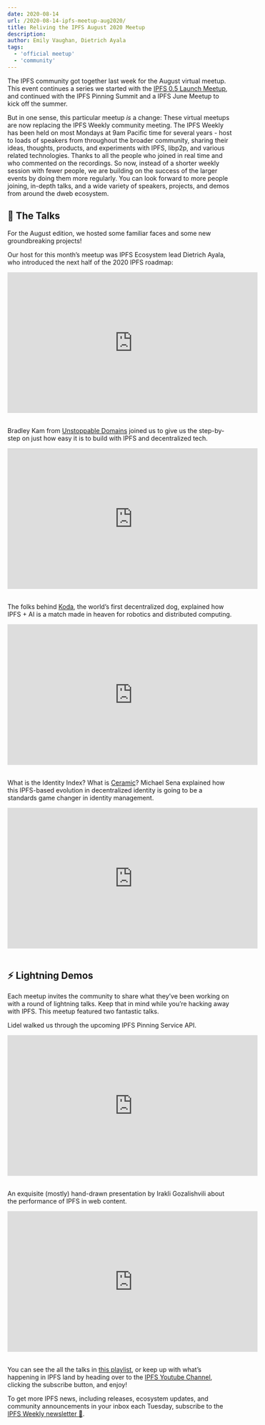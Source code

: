 ```yaml
---
date: 2020-08-14
url: /2020-08-14-ipfs-meetup-aug2020/
title: Reliving the IPFS August 2020 Meetup
description:
author: Emily Vaughan, Dietrich Ayala
tags:
  - 'official meetup'
  - 'community'
---
```


The IPFS community got together last week for the August virtual meetup. This event continues a series we started with the [IPFS 0.5 Launch Meetup](https://www.youtube.com/watch?v=G8FvB_0HlCE), and continued with the IPFS Pinning Summit and a IPFS June Meetup to kick off the summer.

But in one sense, this particular meetup _is_ a change: These virtual meetups are now replacing the IPFS Weekly community meeting. The IPFS Weekly has been held on most Mondays at 9am Pacific time for several years - host to loads of speakers from throughout the broader community, sharing their ideas, thoughts, products, and experiments with IPFS, libp2p, and various related technologies. Thanks to all the people who joined in real time and who commented on the recordings. So now, instead of a shorter weekly session with fewer people, we are building on the success of the larger events by doing them more regularly. You can look forward to more people joining, in-depth talks, and a wide variety of speakers, projects, and demos from around the dweb ecosystem.

## 📣 The Talks

For the August edition, we hosted some familiar faces and some new groundbreaking projects!

Our host for this month’s meetup was IPFS Ecosystem lead Dietrich Ayala, who introduced the next half of the 2020 IPFS roadmap:

<iframe width="560" height="315" src="https://youtube.com/embed/mBFYKesErvI" frameborder="0" allow="accelerometer; autoplay; encrypted-media; gyroscope; picture-in-picture" allowfullscreen></iframe>
<br/>
<br/>

Bradley Kam from [Unstoppable Domains](https://unstoppabledomains.com) joined us to give us the step-by-step on just how easy it is to build with IPFS and decentralized tech.

<iframe width="560" height="315" src="https://youtube.com/embed/1XhI-1FMnSA" frameborder="0" allow="accelerometer; autoplay; encrypted-media; gyroscope; picture-in-picture" allowfullscreen></iframe>
<br/>
<br/>

The folks behind [Koda](https://twitter.com/KodaRobotDog), the world’s first decentralized dog, explained how IPFS + AI is a match made in heaven for robotics and distributed computing.

<iframe width="560" height="315" src="https://youtube.com/embed/2Al81DPnhgI" frameborder="0" allow="accelerometer; autoplay; encrypted-media; gyroscope; picture-in-picture" allowfullscreen></iframe>
<br/>
<br/>

What is the Identity Index? What is [Ceramic](https://www.ceramic.network)? Michael Sena explained how this IPFS-based evolution in decentralized identity is going to be a standards game changer in identity management.

<iframe width="560" height="315" src="https://youtube.com/embed/JchPC-jKjJU" frameborder="0" allow="accelerometer; autoplay; encrypted-media; gyroscope; picture-in-picture" allowfullscreen></iframe>
<br/>
<br/>

## ⚡️ Lightning Demos

Each meetup invites the community to share what they’ve been working on with a round of lightning talks. Keep that in mind while you’re hacking away with IPFS. This meetup featured two fantastic talks.

Lidel walked us through the upcoming IPFS Pinning Service API.

<iframe width="560" height="315" src="https://youtube.com/embed/xQt2k493dGQ" frameborder="0" allow="accelerometer; autoplay; encrypted-media; gyroscope; picture-in-picture" allowfullscreen></iframe>
<br/>
<br/>

An exquisite (mostly) hand-drawn presentation by Irakli Gozalishvili about the performance of IPFS in web content.

<iframe width="560" height="315" src="https://youtube.com/embed/gVLiW2sgle4" frameborder="0" allow="accelerometer; autoplay; encrypted-media; gyroscope; picture-in-picture" allowfullscreen></iframe>
<br/>
<br/>

You can see the all the talks in [this playlist](https://www.youtube.com/watch?v=mBFYKesErvI&list=PLuhRWgmPaHtToVYaDkd6ZTwB2Lo30s1vB&index=10), or keep up with what’s happening in IPFS land by heading over to the [IPFS Youtube Channel](https://www.youtube.com/channel/UCdjsUXJ3QawK4O5L1kqqsew), clicking the subscribe button, and enjoy!

To get more IPFS news, including releases, ecosystem updates, and community announcements in your inbox each Tuesday, subscribe to the [IPFS Weekly newsletter 💌](http://eepurl.com/gL2Pi5).
